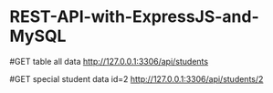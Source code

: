 # REST-API-with-ExpressJS-and-MySQL

#GET table all data
http://127.0.0.1:3306/api/students

#GET special student data id=2
http://127.0.0.1:3306/api/students/2
